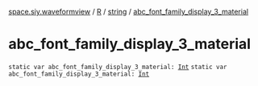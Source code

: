 [space.siy.waveformview](../../index.md) / [R](../index.md) / [string](index.md) / [abc_font_family_display_3_material](./abc_font_family_display_3_material.md)

# abc_font_family_display_3_material

`static var abc_font_family_display_3_material: `[`Int`](https://kotlinlang.org/api/latest/jvm/stdlib/kotlin/-int/index.html)
`static var abc_font_family_display_3_material: `[`Int`](https://kotlinlang.org/api/latest/jvm/stdlib/kotlin/-int/index.html)